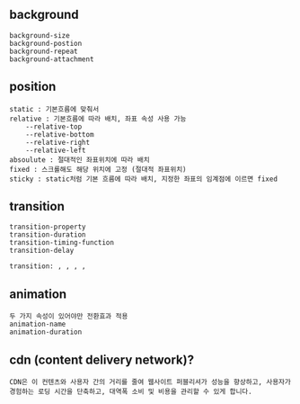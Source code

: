 ## background
    background-size
    background-postion
    background-repeat
    background-attachment

## position
    static : 기본흐름에 맞춰서 
    relative : 기본흐름에 따라 배치, 좌표 속성 사용 가능
        --relative-top
        --relative-bottom
        --relative-right
        --relative-left
    absoulute : 절대적인 좌표위치에 따라 배치
    fixed : 스크롤해도 해당 위치에 고정 (절대적 좌표위치)
    sticky : static처럼 기본 흐름에 따라 배치, 지정한 좌표의 임계점에 이르면 fixed

## transition
    transition-property
    transition-duration
    transition-timing-function
    transition-delay

    transition: , , , ,

## animation
    두 가지 속성이 있어야만 전환효과 적용
    animation-name
    animation-duration

## cdn (content delivery network)?

    CDN은 이 컨텐츠와 사용자 간의 거리를 줄여 웹사이트 퍼블리셔가 성능을 향상하고, 사용자가 경험하는 로딩 시간을 단축하고, 대역폭 소비 및 비용을 관리할 수 있게 합니다.
